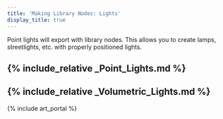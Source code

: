 ```yaml
---
title: 'Making Library Nodes: Lights'
display_title: true
---
```

Point lights will export with library nodes. This allows you to create lamps, streetlights, etc. with properly positioned lights.

## {% include_relative _Point_Lights.md %}

## {% include_relative _Volumetric_Lights.md %}

{% include art_portal %}
